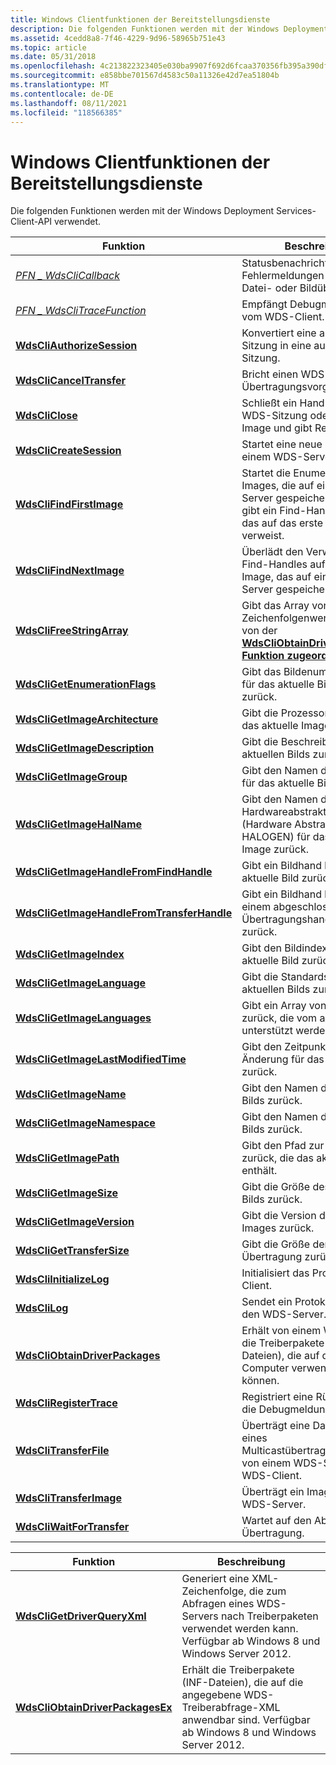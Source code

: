 ```yaml
---
title: Windows Clientfunktionen der Bereitstellungsdienste
description: Die folgenden Funktionen werden mit der Windows Deployment Services-Client-API verwendet.
ms.assetid: 4cedd8a8-7f46-4229-9d96-58965b751e43
ms.topic: article
ms.date: 05/31/2018
ms.openlocfilehash: 4c213822323405e030ba9907f692d6fcaa370356fb395a390dfa0f1fc0818244
ms.sourcegitcommit: e858bbe701567d4583c50a11326e42d7ea51804b
ms.translationtype: MT
ms.contentlocale: de-DE
ms.lasthandoff: 08/11/2021
ms.locfileid: "118566385"
---
```

# <a name="windows-deployment-services-client-functions"></a>Windows Clientfunktionen der Bereitstellungsdienste

Die folgenden Funktionen werden mit der Windows Deployment Services-Client-API verwendet.



| Funktion                                                                                 | Beschreibung                                                                                                                            |
|------------------------------------------------------------------------------------------|----------------------------------------------------------------------------------------------------------------------------------------|
| [*PFN \_ WdsCliCallback*](/windows/desktop/api/WdsClientAPI/nc-wdsclientapi-pfn_wdsclicallback)                                          | Statusbenachrichtigung und Fehlermeldungen während einer Datei- oder Bildübertragung.                                                              |
| [*PFN \_ WdsCliTraceFunction*](/windows/desktop/api/WdsClientAPI/nc-wdsclientapi-pfn_wdsclitracefunction)                                | Empfängt Debugmeldungen vom WDS-Client.                                                                                       |
| [**WdsCliAuthorizeSession**](/windows/desktop/api/WdsClientAPI/nf-wdsclientapi-wdscliauthorizesession)                                 | Konvertiert eine anonyme Sitzung in eine authentifizierte Sitzung.                                                                           |
| [**WdsCliCancelTransfer**](/windows/desktop/api/WdsClientAPI/nf-wdsclientapi-wdsclicanceltransfer)                                     | Bricht einen WDS-Übertragungsvorgang ab.                                                                                                      |
| [**WdsCliClose**](/windows/desktop/api/WdsClientAPI/nf-wdsclientapi-wdscliclose)                                                       | Schließt ein Handle für eine WDS-Sitzung oder ein WDS-Image und gibt Ressourcen frei.                                                                      |
| [**WdsCliCreateSession**](/windows/desktop/api/WdsClientAPI/nf-wdsclientapi-wdsclicreatesession)                                       | Startet eine neue Sitzung mit einem WDS-Server.                                                                                                |
| [**WdsCliFindFirstImage**](/windows/desktop/api/WdsClientAPI/nf-wdsclientapi-wdsclifindfirstimage)                                     | Startet die Enumeration von Images, die auf einem WDS-Server gespeichert sind, und gibt ein Find-Handle zurück, das auf das erste Image verweist.                     |
| [**WdsCliFindNextImage**](/windows/desktop/api/WdsClientAPI/nf-wdsclientapi-wdsclifindnextimage)                                       | Überlädt den Verweis eines Find-Handles auf das nächste Image, das auf einem WDS-Server gespeichert ist.                                                      |
| [**WdsCliFreeStringArray**](/windows/desktop/api/WdsClientAPI/nf-wdsclientapi-wdsclifreestringarray)                                   | Gibt das Array von Zeichenfolgenwerten frei, die von der [**WdsCliObtainDriverPackages-Funktion zugeordnet**](/windows/desktop/api/WdsClientAPI/nf-wdsclientapi-wdscliobtaindriverpackages) werden. |
| [**WdsCliGetEnumerationFlags**](/windows/desktop/api/WdsClientAPI/nf-wdsclientapi-wdscligetenumerationflags)                           | Gibt das Bildenumerationsflag für das aktuelle Bildhand handle zurück.                                                                       |
| [**WdsCliGetImageArchitecture**](/windows/desktop/api/WdsClientAPI/nf-wdsclientapi-wdscligetimagearchitecture)                         | Gibt die Prozessorarchitektur für das aktuelle Image zurück.                                                                              |
| [**WdsCliGetImageDescription**](/windows/desktop/api/WdsClientAPI/nf-wdsclientapi-wdscligetimagedescription)                           | Gibt die Beschreibung des aktuellen Bilds zurück.                                                                                          |
| [**WdsCliGetImageGroup**](/windows/desktop/api/WdsClientAPI/nf-wdsclientapi-wdscligetimagegroup)                                       | Gibt den Namen der Bildgruppe für das aktuelle Bild zurück.                                                                                    |
| [**WdsCliGetImageHalName**](/windows/desktop/api/WdsClientAPI/nf-wdsclientapi-wdscligetimagehalname)                                   | Gibt den Namen der Hardwareabstraktionsschicht (Hardware Abstraction Layer, HALOGEN) für das aktuelle Image zurück.                                                               |
| [**WdsCliGetImageHandleFromFindHandle**](/windows/desktop/api/WdsClientAPI/nf-wdsclientapi-wdscligetimagehandlefromfindhandle)         | Gibt ein Bildhand handle für das aktuelle Bild zurück.                                                                                         |
| [**WdsCliGetImageHandleFromTransferHandle**](/windows/desktop/api/WdsClientAPI/nf-wdsclientapi-wdscligetimagehandlefromtransferhandle) | Gibt ein Bildhand handle aus einem abgeschlossenen Übertragungshand handle zurück.                                                                              |
| [**WdsCliGetImageIndex**](/windows/desktop/api/WdsClientAPI/nf-wdsclientapi-wdscligetimageindex)                                       | Gibt den Bildindex für das aktuelle Bild zurück.                                                                                         |
| [**WdsCliGetImageLanguage**](/windows/desktop/api/WdsClientAPI/nf-wdsclientapi-wdscligetimagelanguage)                                 | Gibt die Standardsprache des aktuellen Bilds zurück.                                                                                     |
| [**WdsCliGetImageLanguages**](/windows/desktop/api/WdsClientAPI/nf-wdsclientapi-wdscligetimagelanguages)                               | Gibt ein Array von Sprachen zurück, die vom aktuellen Bild unterstützt werden.                                                                          |
| [**WdsCliGetImageLastModifiedTime**](/windows/desktop/api/WdsClientAPI/nf-wdsclientapi-wdscligetimagelastmodifiedtime)                 | Gibt den Zeitpunkt der letzten Änderung für das aktuelle Bild zurück.                                                                                  |
| [**WdsCliGetImageName**](/windows/desktop/api/WdsClientApi/nf-wdsclientapi-wdscligetimagename)                                         | Gibt den Namen des aktuellen Bilds zurück.                                                                                                 |
| [**WdsCliGetImageNamespace**](/windows/desktop/api/WdsClientApi/nf-wdsclientapi-wdscligetimagenamespace)                               | Gibt den Namen des aktuellen Bilds zurück.                                                                                                 |
| [**WdsCliGetImagePath**](/windows/desktop/api/WdsClientAPI/nf-wdsclientapi-wdscligetimagepath)                                         | Gibt den Pfad zur Bilddatei zurück, die das aktuelle Bild enthält.                                                                    |
| [**WdsCliGetImageSize**](/windows/desktop/api/WdsClientAPI/nf-wdsclientapi-wdscligetimagesize)                                         | Gibt die Größe des aktuellen Bilds zurück.                                                                                                 |
| [**WdsCliGetImageVersion**](/windows/desktop/api/WdsClientAPI/nf-wdsclientapi-wdscligetimageversion)                                   | Gibt die Version des aktuellen Images zurück.                                                                                              |
| [**WdsCliGetTransferSize**](/windows/desktop/api/WdsClientApi/nf-wdsclientapi-wdscligettransfersize)                                   | Gibt die Größe der aktuellen Übertragung zurück.                                                                                              |
| [**WdsCliInitializeLog**](/windows/desktop/api/WdsClientAPI/nf-wdsclientapi-wdscliinitializelog)                                       | Initialisiert das Protokoll für den Client.                                                                                                    |
| [**WdsCliLog**](/windows/desktop/api/WdsClientAPI/nf-wdsclientapi-wdsclilog)                                                           | Sendet ein Protokollereignis an den WDS-Server.                                                                                                   |
| [**WdsCliObtainDriverPackages**](/windows/desktop/api/WdsClientAPI/nf-wdsclientapi-wdscliobtaindriverpackages)                         | Erhält von einem WDS-Image die Treiberpakete (INF-Dateien), die auf diesem Computer verwendet werden können.                                           |
| [**WdsCliRegisterTrace**](/windows/desktop/api/WdsClientAPI/nf-wdsclientapi-wdscliregistertrace)                                       | Registriert eine Rückruffunktion, die Debugmeldungen erhält.                                                                    |
| [**WdsCliTransferFile**](/windows/desktop/api/WdsClientAPI/nf-wdsclientapi-wdsclitransferfile)                                         | Überträgt eine Datei mithilfe eines Multicastübertragungsprotokolls von einem WDS-Server an den WDS-Client.                                              |
| [**WdsCliTransferImage**](/windows/desktop/api/WdsClientAPI/nf-wdsclientapi-wdsclitransferimage)                                       | Überträgt ein Image von einem WDS-Server.                                                                                                  |
| [**WdsCliWaitForTransfer**](/windows/desktop/api/WdsClientAPI/nf-wdsclientapi-wdscliwaitfortransfer)                                   | Wartet auf den Abschluss einer Übertragung.                                                                                                      |



 



| Funktion                                                             | Beschreibung                                                                                                                                                    |
|----------------------------------------------------------------------|----------------------------------------------------------------------------------------------------------------------------------------------------------------|
| [**WdsCliGetDriverQueryXml**](/windows/desktop/api/WdsClientAPI/nf-wdsclientapi-wdscligetdriverqueryxml)           | Generiert eine XML-Zeichenfolge, die zum Abfragen eines WDS-Servers nach Treiberpaketen verwendet werden kann. Verfügbar ab Windows 8 und Windows Server 2012.               |
| [**WdsCliObtainDriverPackagesEx**](/windows/desktop/api/WdsClientAPI/nf-wdsclientapi-wdscliobtaindriverpackagesex) | Erhält die Treiberpakete (INF-Dateien), die auf die angegebene WDS-Treiberabfrage-XML anwendbar sind. Verfügbar ab Windows 8 und Windows Server 2012. |



 

 

 




